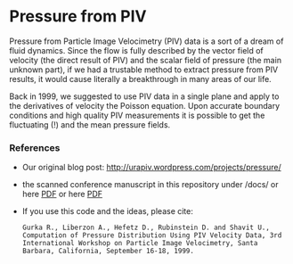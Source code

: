 Pressure from PIV
================

Pressure from Particle Image Velocimetry (PIV) data is a sort of a dream of fluid dynamics. Since the flow is fully described 
by the vector field of velocity (the direct result of PIV) and the scalar field of pressure (the main unknown part), if 
we had a trustable method to extract pressure from PIV results, it would cause literally a breakthrough in many areas of 
our life. 

Back in 1999, we suggested to use PIV data in a single plane and apply to the derivatives of velocity the Poisson 
equation. Upon accurate boundary conditions and high quality PIV measurements it is possible to get the fluctuating (!) and 
the mean pressure fields. 

### References
* Our original blog post: http://urapiv.wordpress.com/projects/pressure/
* the scanned conference manuscript in this repository under /docs/ or here [PDF](http://urapiv.files.wordpress.com/2006/02/PIV_99_paper_OCR.pdf)
or here [PDF](http://www.academia.edu/2760232/Computation_of_pressure_distribution_using_PIV_velocity_data)
* If you use this code and the ideas, please cite:  

      Gurka R., Liberzon A., Hefetz D., Rubinstein D. and Shavit U., Computation of Pressure Distribution Using PIV Velocity Data, 3rd International Workshop on Particle Image Velocimetry, Santa Barbara, California, September 16-18, 1999.



